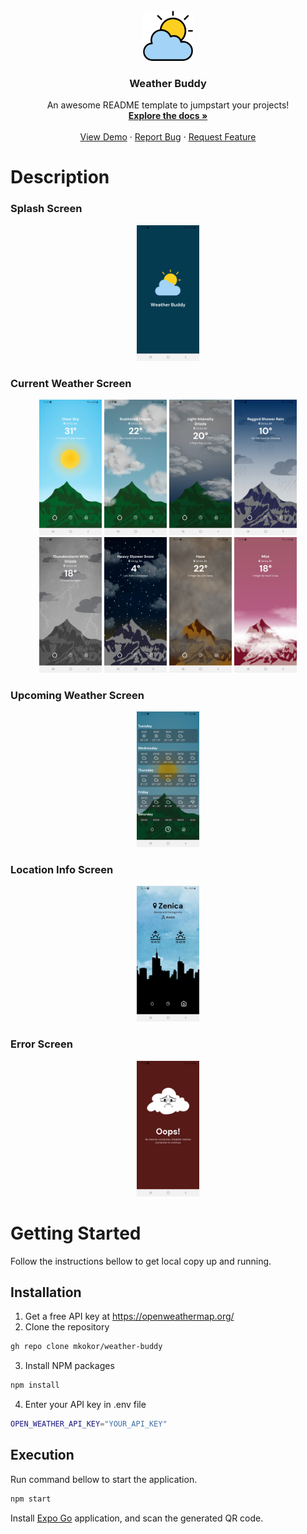 <br />
<div align="center">
  <a href="https://github.com/mkokor/weather-buddy">
    <img src="./assets/icon.png" alt="Logo" width="80" height="80">
  </a>

  <h3 align="center">Weather Buddy</h3>

  <p align="center">
    An awesome README template to jumpstart your projects!
    <br />
    <a href="https://github.com/mkokor/weather-buddy"><strong>Explore the docs »</strong></a>
    <br />
    <br />
    <a href="https://github.com/othneildrew/Best-README-Template">View Demo</a>
    ·
    <a href="https://github.com/othneildrew/Best-README-Template/issues">Report Bug</a>
    ·
    <a href="https://github.com/othneildrew/Best-README-Template/issues">Request Feature</a>
  </p>
</div>

# Description

### Splash Screen
<div align="center">
  <img src="./screenshots/splash-screen.jpg" alt="splash-screen" style="display: inline-block; width: 100px;">
</div>

### Current Weather Screen
<div align="center">
  <img src="./screenshots/clear-weather.jpg" alt="clear-weather" style="display: inline-block; width: 100px;">
  <img src="./screenshots/cloudy-weather.jpg" alt="cloudy-weather" style="display: inline-block; width: 100px;">
  <img src="./screenshots/cloudy-rainy-weather.jpg" alt="cloudy-rainy-weather" style="display: inline-block; width: 100px;">
  <img src="./screenshots/rainy-weather.jpg" alt="rainy-weather" style="display: inline-block; width: 100px;">
  <img src="./screenshots/thunderstorm.jpg" alt="thunderstorm" style="display: inline-block; width: 100px;">
  <img src="./screenshots/snow.jpg" alt="snow" style="display: inline-block; width: 100px;">
  <img src="./screenshots/haze.jpg" alt="haze" style="display: inline-block; width: 100px;">
  <img src="./screenshots/mist.jpg" alt="mist" style="display: inline-block; width: 100px;">
</div>

### Upcoming Weather Screen
<div align="center">
  <img src="./screenshots/upcoming-weather.jpg" alt="upcoming-weather" style="display: inline-block; width: 100px;">
</div>

### Location Info Screen
<div align="center">
  <img src="./screenshots/city-info-screen.jpg" alt="city-info-screen" style="display: inline-block; width: 100px;">
</div>

### Error Screen
<div align="center">
  <img src="./screenshots/error-screen.jpg" alt="error-screen" style="display: inline-block; width: 100px;">
</div>


# Getting Started
<p align="justify">
  Follow the instructions bellow to get local copy up and running.
</p>

## Installation
1. Get a free API key at https://openweathermap.org/
2. Clone the repository
```bash
gh repo clone mkokor/weather-buddy
```
3. Install NPM packages
```bash
npm install
```
4. Enter your API key in .env file
```bash
OPEN_WEATHER_API_KEY="YOUR_API_KEY"
```

## Execution
<p align="justify">
  Run command bellow to start the application.
</p>

```bash
npm start
```

<p align="justify">
  Install <a href="https://expo.dev/client">Expo Go</a> application, and scan the generated QR code.
</p>
